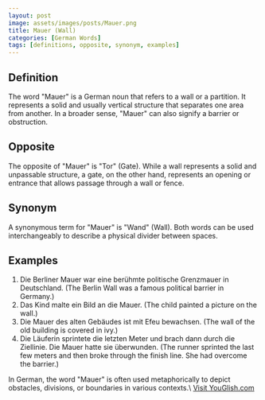 ```yaml
---
layout: post
image: assets/images/posts/Mauer.png
title: Mauer (Wall)
categories: [German Words]
tags: [definitions, opposite, synonym, examples]
---
```


## Definition
The word "Mauer" is a German noun that refers to a wall or a partition. It represents a solid and usually vertical structure that separates one area from another. In a broader sense, "Mauer" can also signify a barrier or obstruction.

## Opposite
The opposite of "Mauer" is "Tor" (Gate). While a wall represents a solid and unpassable structure, a gate, on the other hand, represents an opening or entrance that allows passage through a wall or fence.

## Synonym
A synonymous term for "Mauer" is "Wand" (Wall). Both words can be used interchangeably to describe a physical divider between spaces.

## Examples
1. Die Berliner Mauer war eine berühmte politische Grenzmauer in Deutschland. (The Berlin Wall was a famous political barrier in Germany.)
2. Das Kind malte ein Bild an die Mauer. (The child painted a picture on the wall.)
3. Die Mauer des alten Gebäudes ist mit Efeu bewachsen. (The wall of the old building is covered in ivy.)
4. Die Läuferin sprintete die letzten Meter und brach dann durch die Ziellinie. Die Mauer hatte sie überwunden. (The runner sprinted the last few meters and then broke through the finish line. She had overcome the barrier.)

In German, the word "Mauer" is often used metaphorically to depict obstacles, divisions, or boundaries in various contexts.\ <a id="yg-widget-0" class="youglish-widget" data-query="Mauer" data-lang="german" data-components="8412" data-auto-start="0" data-bkg-color="theme_light" data-title="How%20to%20pronounce%20Mauer%20in%20German"  rel="nofollow" href="https://youglish.com">Visit YouGlish.com</a><script async src="https://youglish.com/public/emb/widget.js" charset="utf-8"></script>